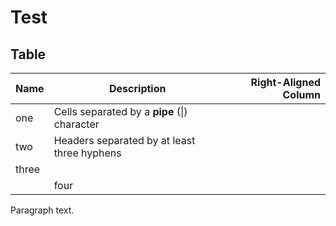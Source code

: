 # Test

## Table

| Name | Description | Right-Aligned Column |
| :--- | --- | ---: |
| one | Cells separated by a **pipe** (\|) character |
| two | Headers separated by at least three hyphens |
| three |
| |four |

Paragraph text.
